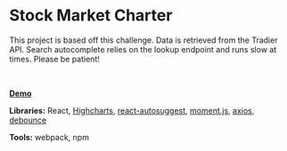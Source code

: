 # Stock Market Charter

This project is based off this challenge. Data is retrieved from the Tradier API. Search autocomplete relies on the lookup endpoint and runs slow at times. Please be patient!

<br>

__[Demo](https://justinchi.me/stockmarketchart/)__

__Libraries:__ React, [Highcharts](https://www.highcharts.com/), [react-autosuggest](https://github.com/moroshko/react-autosuggest), [moment.js](https://momentjs.com/), [axios](https://github.com/mzabriskie/axios), [debounce](https://github.com/component/debounce)

__Tools:__ webpack, npm
